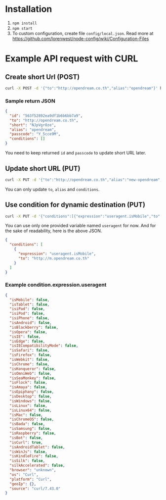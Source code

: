 # Installation
1. `npm install`
2. `npm start`
3. To custom configuration, create file `config/local.json`. Read more at https://github.com/lorenwest/node-config/wiki/Configuration-Files

# Example API request with CURL

## Create short Url (POST)
```bash
curl -X POST -d '{"to":"http://opendream.co.th","alias":"opendream"}' http://localhost:8080/api/url --header "Content-Type: application/json"
```

### Sample return JSON
```json
{
  "id": "563f52892ea9df1b6b6bb7a9",
  "to": "http://opendream.co.th",
  "short": "NJpVgrOze",
  "alias": "opendream",
  "passcode": "Y_5cce9M",
  "conditions": []
}
```
You need to keep returned `id` and `passcode` to update short URL later.

## Update short URL (PUT)
```bash
curl -X PUT -d '{"to":"http://opendream.co.th","alias":"new-opendream","passcode":"Y_5cce9M"}' http://localhost:8080/api/url/563f52892ea9df1b6b6bb7a9 --header "Content-Type: application/json"
```
You can only update `to`, `alias` and `conditions`.

## Use condition for dynamic destination (PUT)
```bash
curl -X PUT -d '{"conditions":[{"expression":"useragent.isMobile","to":"http://m.opendream.co.th"}]}' http://localhost:8080/api/url --header "Content-Type: application/json"
```
You can use only one provided variable named `useragent` for now. And for the sake of readability, here is the above JSON.
```json
{
  "conditions": [
    {
      "expression": "useragent.isMobile",
      "to": "http://m.opendream.co.th"
    }
  ]
}
```

### Example condition.expression.useragent
```json
{
  "isMobile": false,
  "isTablet": false,
  "isiPad": false,
  "isiPod": false,
  "isiPhone": false,
  "isAndroid": false,
  "isBlackberry": false,
  "isOpera": false,
  "isIE": false,
  "isEdge": false,
  "isIECompatibilityMode": false,
  "isSafari": false,
  "isFirefox": false,
  "isWebkit": false,
  "isChrome": false,
  "isKonqueror": false,
  "isOmniWeb": false,
  "isSeaMonkey": false,
  "isFlock": false,
  "isAmaya": false,
  "isEpiphany": false,
  "isDesktop": false,
  "isWindows": false,
  "isLinux": false,
  "isLinux64": false,
  "isMac": false,
  "isChromeOS": false,
  "isBada": false,
  "isSamsung": false,
  "isRaspberry": false,
  "isBot": false,
  "isCurl": true,
  "isAndroidTablet": false,
  "isWinJs": false,
  "isKindleFire": false,
  "isSilk": false,
  "silkAccelerated": false,
  "browser": "unknown",
  "os": "Curl",
  "platform": "Curl",
  "geoIp": {},
  "source": "curl/7.43.0"
}
```
